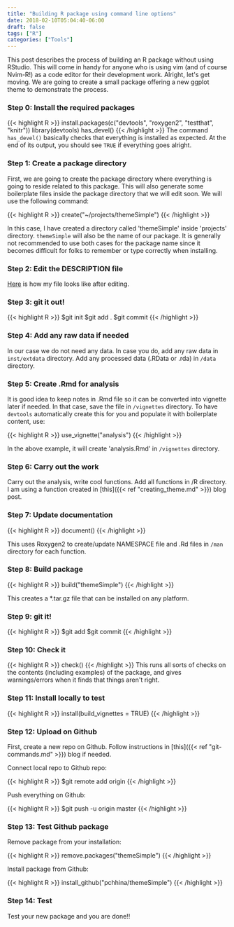 ```yaml
---
title: "Building R package using command line options"
date: 2018-02-10T05:04:40-06:00
draft: false
tags: ["R"]
categories: ["Tools"]
---
```


This post describes the process of building an R package without using RStudio. This will come in handy for anyone who is using vim (and of course Nvim-R!) as a code editor for their development work. Alright, let's get moving. We are going to create a small package offering a new ggplot theme to demonstrate the process.

### Step 0: Install the required packages

{{< highlight R >}}
install.packages(c("devtools", "roxygen2", "testthat", "knitr"))
library(devtools)
has_devel()
{{< /highlight >}}
The command `has_devel()` basically checks that everything is installed as expected. At the end of its output, you should see `TRUE` if everything goes alright.

### Step 1: Create a package directory
First, we are going to create the package directory where everything is going to reside related to this package. This will also generate some boilerplate files inside the package directory that we will edit soon. We will use the following command:


{{< highlight R >}}
create("~/projects/themeSimple")
{{< /highlight >}}

In this case, I have created a directory called 'themeSimple' inside 'projects' directory. `themeSimple` will also be the name of our package. It is generally not recommended to use both cases for the package name since it becomes difficult for folks to remember or type correctly when installing. 

### Step 2: Edit the DESCRIPTION file
[Here](https://github.com/pchhina/themeSimple/blob/master/DESCRIPTION) is how my file looks like after editing.

### Step 3: git it out!

{{< highlight R >}}
$git init
$git add .
$git commit 
{{< /highlight >}}

### Step 4: Add any raw data if needed
In our case we do not need any data. In case you do, add any raw data in `inst/extdata` directory. Add any processed data (.RData or .rda) in `/data` directory.

### Step 5: Create .Rmd for analysis
It is good idea to keep notes in .Rmd file so it can be converted into vignette later if needed. In that case, save the file in `/vignettes` directory. To have `devtools` automatically create this for you and populate it with boilerplate content, use:

{{< highlight R >}}
use_vignette("analysis")
{{< /highlight >}}

In the above example, it will create 'analysis.Rmd' in `/vignettes` directory.

### Step 6: Carry out the work
Carry out the analysis, write cool functions. Add all functions in /R directory. I am using a function created in [this]({{< ref "creating_theme.md" >}}) blog post.

### Step 7: Update documentation
{{< highlight R >}}
document()
{{< /highlight >}}

This uses Roxygen2 to create/update NAMESPACE file and .Rd files in `/man` directory for each function.

### Step 8: Build package
{{< highlight R >}}
build("themeSimple")
{{< /highlight >}}

This creates a \*.tar.gz file that can be installed on any platform.

### Step 9: git it!
{{< highlight R >}}
$git add <files>
$git commit
{{< /highlight >}}

### Step 10: Check it
{{< highlight R >}}
check()
{{< /highlight >}}
This runs all sorts of checks on the contents (including examples) of the package, and gives warnings/errors when it finds that things aren't right.    

### Step 11: Install locally to test

{{< highlight R >}}
install(build_vignettes = TRUE)
{{< /highlight >}}

### Step 12: Upload on Github
First, create a new repo on Github. Follow instructions in [this]({{< ref "git-commands.md" >}}) blog if needed.

Connect local repo to Github repo:

{{< highlight R >}}
$git remote add origin <github repo name>
{{< /highlight >}}

Push everything on Github:

{{< highlight R >}}
$git push -u origin master
{{< /highlight >}}

### Step 13: Test Github package

Remove package from your installation:

{{< highlight R >}}
remove.packages("themeSimple")
{{< /highlight >}}

Install package from Github:

{{< highlight R >}}
install_github("pchhina/themeSimple")
{{< /highlight >}}

### Step 14: Test

Test your new package and you are done!!
